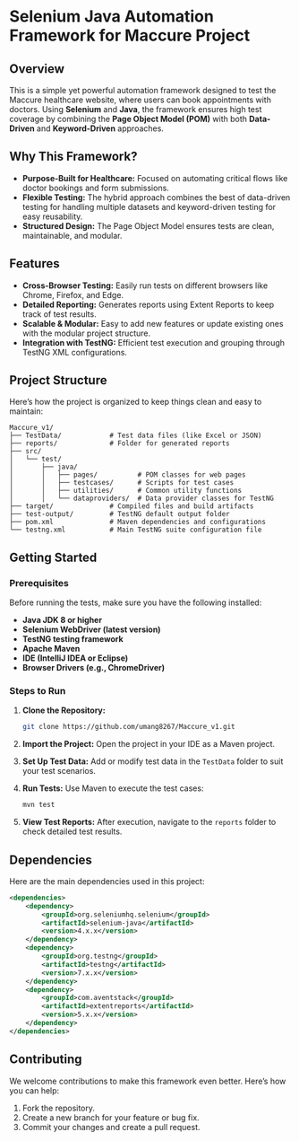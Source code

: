 # Selenium Java Automation Framework for Maccure Project

## Overview
This is a simple yet powerful automation framework designed to test the Maccure healthcare website, where users can book appointments with doctors. Using **Selenium** and **Java**, the framework ensures high test coverage by combining the **Page Object Model (POM)** with both **Data-Driven** and **Keyword-Driven** approaches.

## Why This Framework?
- **Purpose-Built for Healthcare:** Focused on automating critical flows like doctor bookings and form submissions.
- **Flexible Testing:** The hybrid approach combines the best of data-driven testing for handling multiple datasets and keyword-driven testing for easy reusability.
- **Structured Design:** The Page Object Model ensures tests are clean, maintainable, and modular.

## Features
- **Cross-Browser Testing:** Easily run tests on different browsers like Chrome, Firefox, and Edge.
- **Detailed Reporting:** Generates reports using Extent Reports to keep track of test results.
- **Scalable & Modular:** Easy to add new features or update existing ones with the modular project structure.
- **Integration with TestNG:** Efficient test execution and grouping through TestNG XML configurations.

## Project Structure
Here’s how the project is organized to keep things clean and easy to maintain:

```
Maccure_v1/
├── TestData/            # Test data files (like Excel or JSON)
├── reports/             # Folder for generated reports
├── src/
│   └── test/
│       ├── java/
│       │   ├── pages/          # POM classes for web pages
│       │   ├── testcases/      # Scripts for test cases
│       │   ├── utilities/      # Common utility functions
│       │   └── dataproviders/  # Data provider classes for TestNG
├── target/              # Compiled files and build artifacts
├── test-output/         # TestNG default output folder
├── pom.xml              # Maven dependencies and configurations
└── testng.xml           # Main TestNG suite configuration file
```

## Getting Started
### Prerequisites
Before running the tests, make sure you have the following installed:
- **Java JDK 8 or higher**
- **Selenium WebDriver (latest version)**
- **TestNG testing framework**
- **Apache Maven**
- **IDE (IntelliJ IDEA or Eclipse)**
- **Browser Drivers (e.g., ChromeDriver)**

### Steps to Run
1. **Clone the Repository:**
   ```bash
   git clone https://github.com/umang8267/Maccure_v1.git
   ```

2. **Import the Project:**
   Open the project in your IDE as a Maven project.

3. **Set Up Test Data:**
   Add or modify test data in the `TestData` folder to suit your test scenarios.

4. **Run Tests:**
   Use Maven to execute the test cases:
   ```bash
   mvn test
   ```

5. **View Test Reports:**
   After execution, navigate to the `reports` folder to check detailed test results.

## Dependencies
Here are the main dependencies used in this project:
```xml
<dependencies>
    <dependency>
        <groupId>org.seleniumhq.selenium</groupId>
        <artifactId>selenium-java</artifactId>
        <version>4.x.x</version>
    </dependency>
    <dependency>
        <groupId>org.testng</groupId>
        <artifactId>testng</artifactId>
        <version>7.x.x</version>
    </dependency>
    <dependency>
        <groupId>com.aventstack</groupId>
        <artifactId>extentreports</artifactId>
        <version>5.x.x</version>
    </dependency>
</dependencies>
```

## Contributing
We welcome contributions to make this framework even better. Here’s how you can help:
1. Fork the repository.
2. Create a new branch for your feature or bug fix.
3. Commit your changes and create a pull request.
